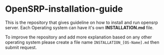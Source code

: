 # OpenSRP-installation-guide

This is the repository that gives guideline on how to install and run opensrp server.
 Each Operating system can have it's own **INSTALLATION.md** file.

To improve the repository and add more explanation based on any other operating system please create a file name ```INSTALLATION_[OS-Name].md``` then submit request.
